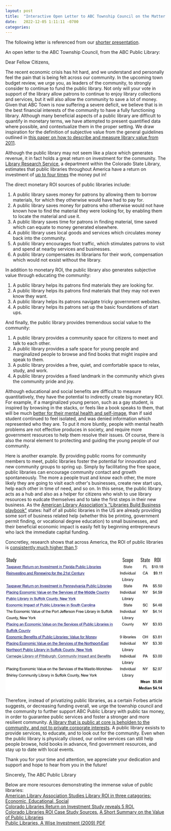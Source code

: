 ```yaml
---
layout: post
title:  "Interactive Open Letter to ABC Township Council on the Matter of Funding for ABC Public Library"
date:   2022-12-05 1:11:11 -0700
categories: 
---
```


The following letter is referenced from our [shorter presentation](/assets/PresentationLetterToABCTownshipCouncil.pdf).

An open letter to the ABC Township Council, from the ABC Public Library: 

Dear Fellow Citizens, 

The recent economic crisis has hit hard, and we understand and personally feel the pain that is being felt across our community. In the upcoming town budget review, we urge you, as leaders of the community, to strongly consider to continue to fund the public library. Not only will your vote in support of the library allow patrons to continue to enjoy library collections and services, but it will also allow the community to save a lot of money. Given that ABC Town is now suffering a severe deficit, we believe that is in the best financial interests of the community to have a fully functioning library. Although many beneficial aspects of a public library are difficult to quantify in monetary terms, we have attempted to present quantified data where possible, and contextualize them in the proper setting. We draw inspiration for the definition of subjective value from the general guidelines outlined in [this paper on how to describe and measure library value from 2011](https://journals.uic.edu/ojs/index.php/fm/article/download/3765/3074). 

Although the public library may not seem like a place which generates revenue, it in fact holds a great return on investment for the community. The [Library Research Service](https://www.lrs.org/about/), a department within the Colorado State Library, estimates that public libraries throughout America have a return on investment of [up to four times](https://www.lrs.org/2020/02/19/how-much-is-your-library-worth/) the money put in! 

The direct monetary ROI sources of public libraries include:  
1. A public library saves money for patrons by allowing them to borrow materials, for which they otherwise would have had to pay for.   
2. A public library saves money for patrons who otherwise would not have known how to find the material they were looking for, by enabling them to locate the material and use it.   
3. A public library saves time for patrons in finding material, time saved which can equate to money generated elsewhere.   
4. A public library uses local goods and services which circulates money back into the community.   
5. A public library encourages foot traffic, which stimulates patrons to visit and spend at nearby services and businesses.   
6. A public library compensates its librarians for their work, compensation which would not exsist without the library.   

In addition to monetary ROI, the public library also generates subjective value through educating the community: 
1. A public library helps its patrons find materials they are looking for.
2. A public library helps its patrons find materials that they may not even know they want. 
3. A public library helps its patrons navigate tricky government websites. 
4. A public library helps its patrons set up the basic foundations of start ups. 

And finally, the public library provides tremendous social value to the community: 
1. A public library provides a community space for citizens to meet and talk to each other.   
2. A public library provides a safe space for young people and marginalized people to browse and find books that might inspire and speak to them.   
3. A public library provides a free, quiet, and comfortable space to relax, study, and work.   
4. A public library provides a fixed landmark in the community which gives the community pride and joy.   

Although educational and social benefits are difficult to measure quantitatively, they have the potential to indirectly create big monetary ROI. For example, if a marginalized young person, such as a gay student, is inspired by browsing in the stacks, or feels like a book speaks to them, that will be much [better for their mental health and self-image](https://www.ifla.org/files/assets/hq/topics/libraries-development/documents/how_libraries_provide_safe_spaces_to_all_youth.pdf), than if said student continued to feel isolated, and was denied information which represented who they are. To put it more bluntly, people with mental health problems are not effective produces in society, and require more government resources to help them resolve their issues. Of course, there is also the moral element to protecting and guiding the young people of our community. 

Here is another example. By providing public rooms for community members to meet, public libraries foster the potential for innovation and new community groups to spring up. Simply by facilitating the free space, public libraries can encourage community contact and growth spontaneously. The more a people trust and know each other, the more likely they are going to visit each other's businesses, create new start ups, help each other in time of need, and so on. In this sense, the public library acts as a hub and also as a helper for citizens who wish to use library resources to eudcate themselves and to take the first steps in their new business. As the [American Library Association's "Libraries Build Business playbook"](https://www.ala.org/advocacy/sites/ala.org.advocacy/files/content/Workforce/LBB_Playbook_web_013122.pdf) states: half of all public libraries in the US are already providing some sort of business related help (whether this be printing, government permit finding, or vocational degree education) to small businesses, and their beneficial economic impact is easily felt by beginning entrepreneurs who lack the immediate capital funding.  

Concretley, research shows that across America, the ROI of public libraries is [consistently much higher than 1](https://www.lrs.org/data-tools/public-libraries/return-on-investment/recent-studies/):

![ROI across major US states](/assets/586libraryROI1.jpeg)

Therefore, instead of privatizing public libraries, as a certain Forbes article suggests, or decreasing funding overall, we urge the township council and the community to further support ABC Public Library with public tax money, in order to guarantee public services and foster a stronger and more resilient community. [A library that is public at core is beholden to the community, and not to private corporate interests](https://berryvillelibrary.org/the-value-of-public-libraries/). A public library exsists to provide services, to educate, and to look out for the community. Even when the public library is physically closed, our online services can still help people browse, hold books in advance, find government resources, and stay up to date with local events. 

Thank you for your time and attention, we appreciate your dedication and support and hope to hear from you in the future!

Sincerely, 
The ABC Public Library 


Below are more resources demonstrating the immense value of public libraries:  
[American Library Association Studies Library ROI in three catagories: Economic, Educational, Social](https://www.ala.org/tools/research/librariesmatter/category/general-economic-impact)  
[Colorado Libraries Return on Investment Study reveals 5 ROI.](https://www.lrs.org/fast-facts-reports/colorado-libraries-return-on-investment-5-to-1/)  
[Colorado Libraries ROI Case Study Sources.](https://www.lrs.org/data-tools/public-libraries/return-on-investment/)
[A Short Summary on the Value of Public Libraries](https://berryvillelibrary.org/the-value-of-public-libraries/)   
[Public Libraries, A Wise Investment (2009) PDF](https://www.lrs.org/documents/closer_look/roi.pdf)


